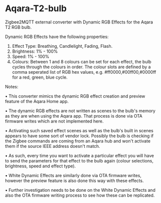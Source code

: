 # Aqara-T2-bulb
Zigbee2MQTT external converter with Dynamic RGB Effects for the Aqara T2 RGB bulb. 

Dynamic RGB Effects have the following properties:

1. Effect Type: Breathing, Candlelight, Fading, Flash. 
2. Brightness: 1% - 100%
3. Speed: 1% - 100%
4. Colours: Between 1 and 8 colours can be set for each effect, the bulb cycles through the colours in order. The colour slots are defined by a comma seperated list of RGB hex values, e.g. #ff0000,#00ff00,#0000ff for a red, green, blue cycle.
   

Notes:


  • This converter mimics the dynamic RGB effect creation and preview feature of the Aqara Home app.
  
  • The dynamic RGB effects are not written as scenes to the bulb's memory as they are when using the Aqara app. That process is done via OTA firmware writes which are not implemented here.
  
  • Activating such saved effect scenes as well as the bulb's built in scenes appears to have some sort of vendor lock. Possibly the bulb is checking if the Zigbee commands are coming from an Aqara hub and won't activate them if the source IEEE address doesn't match.
  
• As such, every time you want to activate a particular effect you will have to send the parameters for that effect to the bulb again (colour selections, brightness, speed and effect type). 

• White Dynamic Effects are similarly done via OTA firmware writes, however the preview feature is also done this way with these effects.

• Further investigation needs to be done on the White Dynamic Effects and also the OTA firmware writing process to see how these can be replicated.
